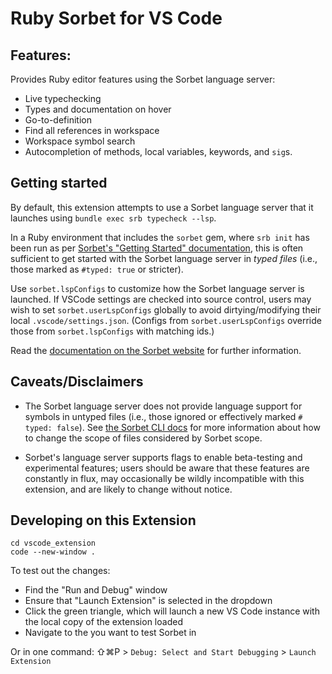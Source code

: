 # Ruby Sorbet for VS Code

## Features:

Provides Ruby editor features using the Sorbet language server:

- Live typechecking
- Types and documentation on hover
- Go-to-definition
- Find all references in workspace
- Workspace symbol search
- Autocompletion of methods, local variables, keywords, and `sig`s.

## Getting started

By default, this extension attempts to use a Sorbet language server
that it launches using `bundle exec srb typecheck --lsp`.

In a Ruby environment that includes the `sorbet` gem, where `srb init` has been
run as per [Sorbet's "Getting Started" documentation](https://sorbet.org/docs/adopting),
this is often sufficient to get started with the Sorbet language server in
_typed files_ (i.e., those marked as `#typed: true` or stricter).

Use `sorbet.lspConfigs` to customize how the Sorbet language server is launched.
If VSCode settings are checked into source control, users may wish to set
`sorbet.userLspConfigs` globally to avoid dirtying/modifying their local
`.vscode/settings.json`. (Configs from `sorbet.userLspConfigs` override those from
`sorbet.lspConfigs` with matching ids.)

Read the [documentation on the Sorbet website](https://sorbet.org/docs/vscode)
for further information.

## Caveats/Disclaimers

- The Sorbet language server does not provide language support for symbols
  in untyped files (i.e., those ignored or effectively marked `# typed: false`).
  See [the Sorbet CLI docs](https://sorbet.org/docs/cli) for more information
  about how to change the scope of files considered by Sorbet scope.

- Sorbet's language server supports flags to enable beta-testing
  and experimental features; users should be aware that these features
  are constantly in flux, may occasionally be wildly incompatible with
  this extension, and are likely to change without notice.

## Developing on this Extension

```
cd vscode_extension
code --new-window .
```

To test out the changes:

- Find the "Run and Debug" window
- Ensure that "Launch Extension" is selected in the dropdown
- Click the green triangle, which will launch a new VS Code instance with the
  local copy of the extension loaded
- Navigate to the you want to test Sorbet in

Or in one command: ⇧⌘P > `Debug: Select and Start Debugging` > `Launch Extension`
